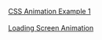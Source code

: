 [CSS Animation Example 1](https://kanyshaiosmonova.github.io/100daysofcode/100daysofcode/Day-8/example1.html)<br> <br>
[Loading Screen Animation](https://kanyshaiosmonova.github.io/100daysofcode/100daysofcode/Day-8/example2.html)
